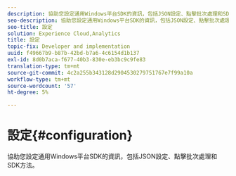 ```yaml
---
description: 協助您設定通用Windows平台SDK的資訊，包括JSON設定、點擊批次處理和SDK方法。
seo-description: 協助您設定通用Windows平台SDK的資訊，包括JSON設定、點擊批次處理和SDK方法。
seo-title: 設定
solution: Experience Cloud,Analytics
title: 設定
topic-fix: Developer and implementation
uuid: f49667b9-b87b-42bd-b7a6-4c6154d1b137
exl-id: 8d0b7aca-f677-40b3-830e-eb3bc9c9fe83
translation-type: tm+mt
source-git-commit: 4c2a255b343128d2904530279751767e7f99a10a
workflow-type: tm+mt
source-wordcount: '57'
ht-degree: 5%

---
```


# 設定{#configuration}

協助您設定通用Windows平台SDK的資訊，包括JSON設定、點擊批次處理和SDK方法。
